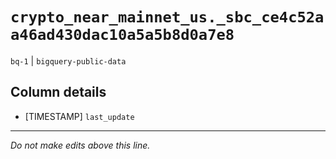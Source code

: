 # `crypto_near_mainnet_us._sbc_ce4c52aa46ad430dac10a5a5b8d0a7e8`
`bq-1` | `bigquery-public-data`

## Column details
* [TIMESTAMP] `last_update`

-------------------------------------------------------------------------------
*Do not make edits above this line.*
